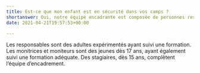 ```yaml
---
title: Est-ce que mon enfant est en sécurité dans vos camps ?
shortanswer: Oui, notre équipe encadrante est composée de personnes responsables
date: 2021-04-21T19:57:53+00:00

---
```

Les responsables sont des adultes expérimentés ayant suivi une formation. Les monitrices et moniteurs sont des jeunes dès 17 ans, ayant également suivi une formation adéquate. Des stagiaires, dès 15 ans, complètent l’équipe d’encadrement.